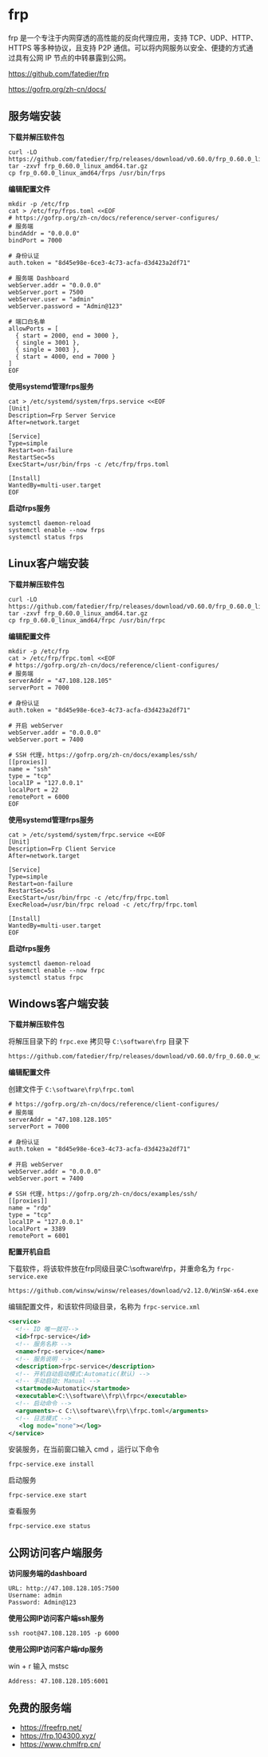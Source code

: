 # frp

frp 是一个专注于内网穿透的高性能的反向代理应用，支持 TCP、UDP、HTTP、HTTPS 等多种协议，且支持 P2P 通信。可以将内网服务以安全、便捷的方式通过具有公网 IP 节点的中转暴露到公网。

https://github.com/fatedier/frp

https://gofrp.org/zh-cn/docs/



## 服务端安装

**下载并解压软件包**

```
curl -LO https://github.com/fatedier/frp/releases/download/v0.60.0/frp_0.60.0_linux_amd64.tar.gz
tar -zxvf frp_0.60.0_linux_amd64.tar.gz
cp frp_0.60.0_linux_amd64/frps /usr/bin/frps
```

**编辑配置文件**

```
mkdir -p /etc/frp
cat > /etc/frp/frps.toml <<EOF
# https://gofrp.org/zh-cn/docs/reference/server-configures/
# 服务端
bindAddr = "0.0.0.0"
bindPort = 7000

# 身份认证
auth.token = "8d45e98e-6ce3-4c73-acfa-d3d423a2df71"

# 服务端 Dashboard
webServer.addr = "0.0.0.0"
webServer.port = 7500
webServer.user = "admin"
webServer.password = "Admin@123"

# 端口白名单
allowPorts = [
  { start = 2000, end = 3000 },
  { single = 3001 },
  { single = 3003 },
  { start = 4000, end = 7000 }
]
EOF
```

**使用systemd管理frps服务**

```
cat > /etc/systemd/system/frps.service <<EOF
[Unit]
Description=Frp Server Service
After=network.target

[Service]
Type=simple
Restart=on-failure
RestartSec=5s
ExecStart=/usr/bin/frps -c /etc/frp/frps.toml

[Install]
WantedBy=multi-user.target
EOF
```

**启动frps服务**

```
systemctl daemon-reload
systemctl enable --now frps
systemctl status frps
```

## Linux客户端安装

**下载并解压软件包**

```
curl -LO https://github.com/fatedier/frp/releases/download/v0.60.0/frp_0.60.0_linux_amd64.tar.gz
tar -zxvf frp_0.60.0_linux_amd64.tar.gz
cp frp_0.60.0_linux_amd64/frpc /usr/bin/frpc
```

**编辑配置文件**

```
mkdir -p /etc/frp
cat > /etc/frp/frpc.toml <<EOF
# https://gofrp.org/zh-cn/docs/reference/client-configures/
# 服务端
serverAddr = "47.108.128.105"
serverPort = 7000

# 身份认证
auth.token = "8d45e98e-6ce3-4c73-acfa-d3d423a2df71"

# 开启 webServer
webServer.addr = "0.0.0.0"
webServer.port = 7400

# SSH 代理，https://gofrp.org/zh-cn/docs/examples/ssh/
[[proxies]]
name = "ssh"
type = "tcp"
localIP = "127.0.0.1"
localPort = 22
remotePort = 6000
EOF
```

**使用systemd管理frps服务**

```
cat > /etc/systemd/system/frpc.service <<EOF
[Unit]
Description=Frp Client Service
After=network.target

[Service]
Type=simple
Restart=on-failure
RestartSec=5s
ExecStart=/usr/bin/frpc -c /etc/frp/frpc.toml
ExecReload=/usr/bin/frpc reload -c /etc/frp/frpc.toml

[Install]
WantedBy=multi-user.target
EOF
```

**启动frps服务**

```
systemctl daemon-reload
systemctl enable --now frpc
systemctl status frpc
```

## Windows客户端安装

**下载并解压软件包**

将解压目录下的 `frpc.exe` 拷贝导 `C:\software\frp` 目录下

```
https://github.com/fatedier/frp/releases/download/v0.60.0/frp_0.60.0_windows_amd64.zip
```

**编辑配置文件**

创建文件于 `C:\software\frp\frpc.toml`

```
# https://gofrp.org/zh-cn/docs/reference/client-configures/
# 服务端
serverAddr = "47.108.128.105"
serverPort = 7000

# 身份认证
auth.token = "8d45e98e-6ce3-4c73-acfa-d3d423a2df71"

# 开启 webServer
webServer.addr = "0.0.0.0"
webServer.port = 7400

# SSH 代理，https://gofrp.org/zh-cn/docs/examples/ssh/
[[proxies]]
name = "rdp"
type = "tcp"
localIP = "127.0.0.1"
localPort = 3389
remotePort = 6001
```

**配置开机自启**

下载软件，将该软件放在frp同级目录C:\software\frp，并重命名为 `frpc-service.exe`

```
https://github.com/winsw/winsw/releases/download/v2.12.0/WinSW-x64.exe
```

编辑配置文件，和该软件同级目录，名称为 `frpc-service.xml`

```xml
<service>
  <!-- ID 唯一就可-->
  <id>frpc-service</id>
  <!-- 服务名称 -->
  <name>frpc-service</name>
  <!-- 服务说明 -->
  <description>frpc-service</description>
  <!-- 开机自动启动模式:Automatic(默认) -->
  <!-- 手动启动: Manual -->
  <startmode>Automatic</startmode>
  <executable>C:\\software\\frp\\frpc</executable>
  <!-- 启动命令 -->
  <arguments>-c C:\\software\\frp\\frpc.toml</arguments>
  <!-- 日志模式 -->
   <log mode="none"></log>
</service>
```

安装服务，在当前窗口输入 cmd ，运行以下命令

```
frpc-service.exe install
```

启动服务

```
frpc-service.exe start
```

查看服务

```
frpc-service.exe status
```



## 公网访问客户端服务

**访问服务端的dashboard**

```
URL: http://47.108.128.105:7500
Username: admin
Password: Admin@123
```

**使用公网IP访问客户端ssh服务**

```
ssh root@47.108.128.105 -p 6000
```

**使用公网IP访问客户端rdp服务**

win + r 输入 mstsc

```
Address: 47.108.128.105:6001
```



## 免费的服务端

- https://freefrp.net/
- https://frp.104300.xyz/
- https://www.chmlfrp.cn/
